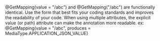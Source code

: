 @GetMapping(value = "/abc") and @GetMapping("/abc") are functionally identical.
Use the form that best fits your coding standards and improves the readability of your code.
When using multiple attributes, the explicit value (or path) attribute can make the annotation more readable.
ex: @GetMapping(value = "/abc", produces = MediaType.APPLICATION_JSON_VALUE)
